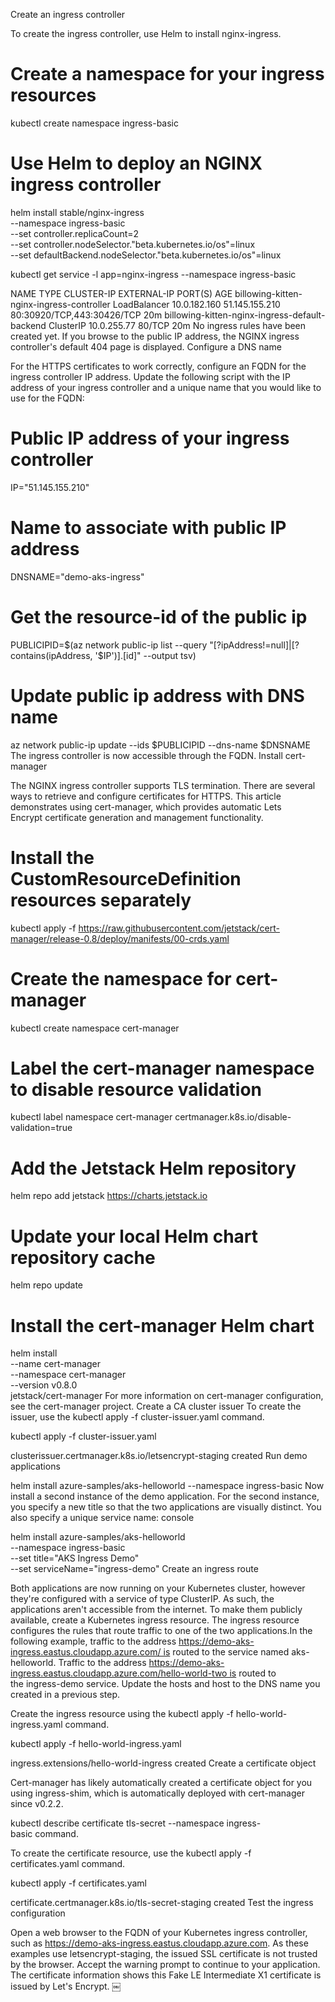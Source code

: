 Create an ingress controller

To create the ingress controller, use Helm to install nginx-ingress. 

# Create a namespace for your ingress resources
kubectl create namespace ingress-basic

# Use Helm to deploy an NGINX ingress controller
helm install stable/nginx-ingress \
    --namespace ingress-basic \
    --set controller.replicaCount=2 \
    --set controller.nodeSelector."beta\.kubernetes\.io/os"=linux \
    --set defaultBackend.nodeSelector."beta\.kubernetes\.io/os"=linux


kubectl get service -l app=nginx-ingress --namespace ingress-basic

NAME                                             TYPE           CLUSTER-IP     EXTERNAL-IP     PORT(S)                      AGE
billowing-kitten-nginx-ingress-controller        LoadBalancer   10.0.182.160   51.145.155.210  80:30920/TCP,443:30426/TCP   20m
billowing-kitten-nginx-ingress-default-backend   ClusterIP      10.0.255.77    <none>          80/TCP                       20m
No ingress rules have been created yet. If you browse to the public IP address, the NGINX ingress controller's default 404 page is displayed.
Configure a DNS name

For the HTTPS certificates to work correctly, configure an FQDN for the ingress controller IP address. Update the following script with the IP address of your ingress controller and a unique name that you would like to use for the FQDN:

# Public IP address of your ingress controller
IP="51.145.155.210"

# Name to associate with public IP address
DNSNAME="demo-aks-ingress"

# Get the resource-id of the public ip
PUBLICIPID=$(az network public-ip list --query "[?ipAddress!=null]|[?contains(ipAddress, '$IP')].[id]" --output tsv)

# Update public ip address with DNS name
az network public-ip update --ids $PUBLICIPID --dns-name $DNSNAME
The ingress controller is now accessible through the FQDN.
Install cert-manager

The NGINX ingress controller supports TLS termination. There are several ways to retrieve and configure certificates for HTTPS. This article demonstrates using cert-manager, which provides automatic Lets Encrypt certificate generation and management functionality.

# Install the CustomResourceDefinition resources separately
kubectl apply -f https://raw.githubusercontent.com/jetstack/cert-manager/release-0.8/deploy/manifests/00-crds.yaml

# Create the namespace for cert-manager
kubectl create namespace cert-manager

# Label the cert-manager namespace to disable resource validation
kubectl label namespace cert-manager certmanager.k8s.io/disable-validation=true

# Add the Jetstack Helm repository
helm repo add jetstack https://charts.jetstack.io

# Update your local Helm chart repository cache
helm repo update

# Install the cert-manager Helm chart
helm install \
  --name cert-manager \
  --namespace cert-manager \
  --version v0.8.0 \
  jetstack/cert-manager
For more information on cert-manager configuration, see the cert-manager project.
Create a CA cluster issuer To create the issuer, use the kubectl apply -f cluster-issuer.yaml command.

kubectl apply -f cluster-issuer.yaml

clusterissuer.certmanager.k8s.io/letsencrypt-staging created
Run demo applications

helm install azure-samples/aks-helloworld --namespace ingress-basic
Now install a second instance of the demo application. For the second instance, you specify a new title so that the two applications are visually distinct. You also specify a unique service name:
console


helm install azure-samples/aks-helloworld \
    --namespace ingress-basic \
    --set title="AKS Ingress Demo" \
    --set serviceName="ingress-demo"
Create an ingress route

Both applications are now running on your Kubernetes cluster, however they're configured with a service of type ClusterIP. As such, the applications aren't accessible from the internet. To make them publicly available, create a Kubernetes ingress resource. The ingress resource configures the rules that route traffic to one of the two applications.In the following example, traffic to the address https://demo-aks-ingress.eastus.cloudapp.azure.com/ is routed to the service named aks-helloworld. Traffic to the address https://demo-aks-ingress.eastus.cloudapp.azure.com/hello-world-two is routed to the ingress-demo service. Update the hosts and host to the DNS name you created in a previous step.

Create the ingress resource using the kubectl apply -f hello-world-ingress.yaml command.

kubectl apply -f hello-world-ingress.yaml

ingress.extensions/hello-world-ingress created
Create a certificate object

Cert-manager has likely automatically created a certificate object for you using ingress-shim, which is automatically deployed with cert-manager since v0.2.2. 


kubectl describe certificate tls-secret --namespace ingress-basic command.

To create the certificate resource, use the kubectl apply -f certificates.yaml command.

kubectl apply -f certificates.yaml

certificate.certmanager.k8s.io/tls-secret-staging created
Test the ingress configuration

Open a web browser to the FQDN of your Kubernetes ingress controller, such as https://demo-aks-ingress.eastus.cloudapp.azure.com.
As these examples use letsencrypt-staging, the issued SSL certificate is not trusted by the browser. Accept the warning prompt to continue to your application. The certificate information shows this Fake LE Intermediate X1 certificate is issued by Let's Encrypt. 
￼
